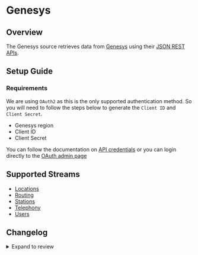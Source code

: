 # Genesys

## Overview

The Genesys source retrieves data from [Genesys](https://www.genesys.com/) using their [JSON REST APIs](https://developer.genesys.cloud/devapps/api-explorer).

## Setup Guide

### Requirements

We are using `OAuth2` as this is the only supported authentication method. So you will need to follow the steps below to generate the `Client ID` and `Client Secret`.

- Genesys region
- Client ID
- Client Secret

You can follow the documentation on [API credentials](https://developer.genesys.cloud/authorization/platform-auth/use-client-credentials#obtain-an-access-token) or you can login directly to the [OAuth admin page](https://apps.mypurecloud.com/directory/#/admin/integrations/oauth)

## Supported Streams

- [Locations](https://developer.genesys.cloud/telephony/locations-apis)
- [Routing](https://developer.genesys.cloud/routing/routing/)
- [Stations](https://developer.genesys.cloud/telephony/stations-apis)
- [Telephony](hhttps://developer.genesys.cloud/telephony/telephony-apis)
- [Users](https://developer.genesys.cloud/useragentman/users/)

## Changelog

<details>
  <summary>Expand to review</summary>

| Version | Date       | Pull Request                                             | Subject                        |
| :------ | :--------- | :------------------------------------------------------- | :----------------------------- |
| 0.1.32 | 2025-02-22 | [54370](https://github.com/airbytehq/airbyte/pull/54370) | Update dependencies |
| 0.1.31 | 2025-02-15 | [53713](https://github.com/airbytehq/airbyte/pull/53713) | Update dependencies |
| 0.1.30 | 2025-02-01 | [52834](https://github.com/airbytehq/airbyte/pull/52834) | Update dependencies |
| 0.1.29 | 2025-01-25 | [52296](https://github.com/airbytehq/airbyte/pull/52296) | Update dependencies |
| 0.1.28 | 2025-01-18 | [51705](https://github.com/airbytehq/airbyte/pull/51705) | Update dependencies |
| 0.1.27 | 2025-01-11 | [51111](https://github.com/airbytehq/airbyte/pull/51111) | Update dependencies |
| 0.1.26 | 2024-12-28 | [50577](https://github.com/airbytehq/airbyte/pull/50577) | Update dependencies |
| 0.1.25 | 2024-12-21 | [50039](https://github.com/airbytehq/airbyte/pull/50039) | Update dependencies |
| 0.1.24 | 2024-12-14 | [49207](https://github.com/airbytehq/airbyte/pull/49207) | Update dependencies |
| 0.1.23 | 2024-11-25 | [48636](https://github.com/airbytehq/airbyte/pull/48636) | Starting with this version, the Docker image is now rootless. Please note that this and future versions will not be compatible with Airbyte versions earlier than 0.64 |
| 0.1.22 | 2024-11-04 | [48221](https://github.com/airbytehq/airbyte/pull/48221) | Update dependencies |
| 0.1.21 | 2024-10-28 | [47056](https://github.com/airbytehq/airbyte/pull/47056) | Update dependencies |
| 0.1.20 | 2024-10-12 | [46776](https://github.com/airbytehq/airbyte/pull/46776) | Update dependencies |
| 0.1.19 | 2024-10-05 | [46466](https://github.com/airbytehq/airbyte/pull/46466) | Update dependencies |
| 0.1.18 | 2024-09-28 | [46128](https://github.com/airbytehq/airbyte/pull/46128) | Update dependencies |
| 0.1.17 | 2024-09-21 | [45724](https://github.com/airbytehq/airbyte/pull/45724) | Update dependencies |
| 0.1.16 | 2024-09-14 | [45545](https://github.com/airbytehq/airbyte/pull/45545) | Update dependencies |
| 0.1.15 | 2024-09-07 | [45302](https://github.com/airbytehq/airbyte/pull/45302) | Update dependencies |
| 0.1.14 | 2024-08-31 | [44963](https://github.com/airbytehq/airbyte/pull/44963) | Update dependencies |
| 0.1.13 | 2024-08-24 | [44689](https://github.com/airbytehq/airbyte/pull/44689) | Update dependencies |
| 0.1.12 | 2024-08-17 | [44335](https://github.com/airbytehq/airbyte/pull/44335) | Update dependencies |
| 0.1.11 | 2024-08-10 | [43651](https://github.com/airbytehq/airbyte/pull/43651) | Update dependencies |
| 0.1.10 | 2024-08-03 | [43187](https://github.com/airbytehq/airbyte/pull/43187) | Update dependencies |
| 0.1.9 | 2024-07-27 | [42797](https://github.com/airbytehq/airbyte/pull/42797) | Update dependencies |
| 0.1.8 | 2024-07-20 | [42370](https://github.com/airbytehq/airbyte/pull/42370) | Update dependencies |
| 0.1.7 | 2024-07-13 | [41902](https://github.com/airbytehq/airbyte/pull/41902) | Update dependencies |
| 0.1.6 | 2024-07-10 | [41438](https://github.com/airbytehq/airbyte/pull/41438) | Update dependencies |
| 0.1.5 | 2024-07-06 | [40945](https://github.com/airbytehq/airbyte/pull/40945) | Update dependencies |
| 0.1.4 | 2024-06-25 | [40383](https://github.com/airbytehq/airbyte/pull/40383) | Update dependencies |
| 0.1.3 | 2024-06-22 | [40142](https://github.com/airbytehq/airbyte/pull/40142) | Update dependencies |
| 0.1.2 | 2024-06-06 | [39256](https://github.com/airbytehq/airbyte/pull/39256) | [autopull] Upgrade base image to v1.2.2 |
| 0.1.1 | 2024-05-20 | [38450](https://github.com/airbytehq/airbyte/pull/38450) | [autopull] base image + poetry + up_to_date |
| 0.1.1 | 2023-04-27 | [25598](https://github.com/airbytehq/airbyte/pull/25598) | Use region specific API server |
| 0.1.0 | 2022-10-06 | [17559](https://github.com/airbytehq/airbyte/pull/17559) | The Genesys Source is created |

</details>
